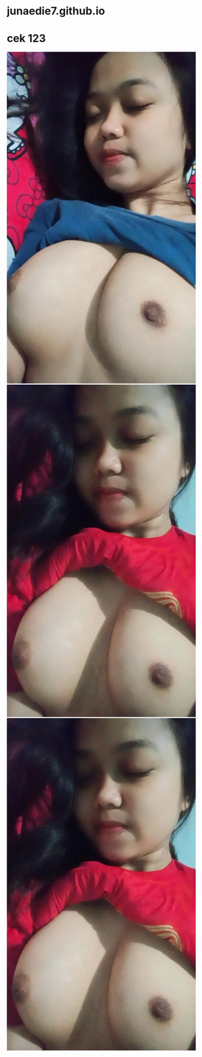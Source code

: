 # junaedie7.github.io
# cek 123
<img src="https://raw.githubusercontent.com/Junaedie7/junaedie7.github.io/main/IMG_20221014_093646.jpg">
<img src="https://raw.githubusercontent.com/Junaedie7/junaedie7.github.io/main/IMG_20221014_095031.jpg">
<img src="https://raw.githubusercontent.com/Junaedie7/junaedie7.github.io/main/IMG_20221014_095031.jpg">
